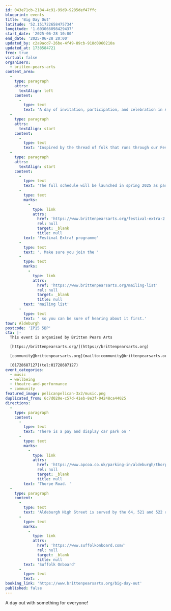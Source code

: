 ```yaml
---
id: 043e71cb-2184-4c91-99d9-9285def47ffc
blueprint: events
title: 'Big Day Out'
latitude: '52.151722658475734'
longitude: '1.603066098429437'
start_date: '2025-06-28 10:00'
end_date: '2025-06-28 20:00'
updated_by: c2a9acd7-26be-4f49-89cb-918d0960210a
updated_at: 1738584721
free: true
virtual: false
organisers:
  - britten-pears-arts
content_area:
  -
    type: paragraph
    attrs:
      textAlign: left
    content:
      -
        type: text
        text: 'A day of invitation, participation, and celebration in Aldeburgh on this final Festival Saturday.'
  -
    type: paragraph
    attrs:
      textAlign: start
    content:
      -
        type: text
        text: 'Inspired by the thread of folk that runs through our Festival, the programme will feature music and words, pop-ups, a Come & Play event, new work, discoveries, fine food and drink, and unexpected surprises.'
  -
    type: paragraph
    attrs:
      textAlign: start
    content:
      -
        type: text
        text: 'The full schedule will be launched in spring 2025 as part of the '
      -
        type: text
        marks:
          -
            type: link
            attrs:
              href: 'https://www.brittenpearsarts.org/festival-extra-2'
              rel: null
              target: _blank
              title: null
        text: 'Festival Extra! programme'
      -
        type: text
        text: '. Make sure you join the '
      -
        type: text
        marks:
          -
            type: link
            attrs:
              href: 'https://www.brittenpearsarts.org/mailing-list'
              rel: null
              target: _blank
              title: null
        text: 'mailing list'
      -
        type: text
        text: ' so you can be sure of hearing about it first.'
town: Aldeburgh
postcode: 'IP15 5BP'
cta: |-
  This event is organised by Britten Pears Arts

  [https://brittenpearsarts.org/](https://brittenpearsarts.org)

  [community@brittenpearsarts.org](mailto:community@brittenpearsarts.org)

  [01728687127](tel:01728687127)
event_categories:
  - music
  - wellbeing
  - theatre-and-performance
  - community
featured_image: pelicanpelican-3x2/music.png
duplicated_from: 6c7d020e-c57d-41eb-8e3f-04248ca44025
directions:
  -
    type: paragraph
    content:
      -
        type: text
        text: 'There is a pay and display car park on '
      -
        type: text
        marks:
          -
            type: link
            attrs:
              href: 'https://www.apcoa.co.uk/parking-in/aldeburgh/thorpe-road-car-park-aldeburgh/'
              rel: null
              target: _blank
              title: null
        text: 'Thorpe Road. '
  -
    type: paragraph
    content:
      -
        type: text
        text: 'Aldeburgh High Street is served by the 64, 521 and 522 routes. Plan your journey using '
      -
        type: text
        marks:
          -
            type: link
            attrs:
              href: 'https://www.suffolkonboard.com/'
              rel: null
              target: _blank
              title: null
        text: 'Suffolk Onboard'
      -
        type: text
        text: .
booking_link: 'https://www.brittenpearsarts.org/big-day-out'
published: false
---
```

A day out with something for everyone!